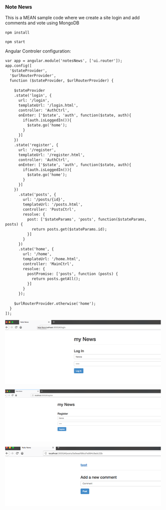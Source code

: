 ### Note News 

This is a MEAN sample code where we create a site login and add comments and vote using MongoDB

```
npm install
```

```
npm start
```


Angular Controler configuration:

```JS
var app = angular.module('notesNews', ['ui.router']);
app.config([
  '$stateProvider',
  '$urlRouterProvider',
  function ($stateProvider, $urlRouterProvider) {

    $stateProvider
    .state('login', {
      url: '/login',
      templateUrl: '/login.html',
      controller: 'AuthCtrl',
      onEnter: ['$state', 'auth', function($state, auth){
        if(auth.isLoggedIn()){
          $state.go('home');
        }
      }]
    })
    .state('register', {
      url: '/register',
      templateUrl: '/register.html',
      controller: 'AuthCtrl',
      onEnter: ['$state', 'auth', function($state, auth){
        if(auth.isLoggedIn()){
          $state.go('home');
        }
      }]
    })
      .state('posts', {
        url: '/posts/{id}',
        templateUrl: '/posts.html',
        controller: 'PostsCtrl',
        resolve: {
          post: ['$stateParams', 'posts', function($stateParams, posts) {
            return posts.get($stateParams.id);
          }]
        }
      })
      .state('home', {
        url: '/home',
        templateUrl: '/home.html',
        controller: 'MainCtrl',
        resolve: {
          postPromise: ['posts', function (posts) {
            return posts.getAll();
          }]
        }
      });

    $urlRouterProvider.otherwise('home');
  }
]);
```


![Screenshot](images/sample2.png)


![Screenshot](images/sample3.png)


![Screenshot](images/sample4.png)

